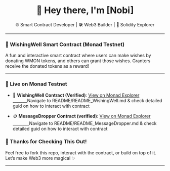 <h1 align="center">👋 Hey there, I'm [Nobi]</h1>
<p align="center">
  🌐 Smart Contract Developer | 🛠️ Web3 Builder | 🔐 Solidity Explorer<br>
</p>

---

### 🧙 WishingWell Smart Contract (Monad Testnet)

A fun and interactive smart contract where users can make wishes by donating WMON tokens, and others can grant those wishes. Granters receive the donated tokens as a reward!

---

### 🚀 Live on Monad Testnet
- 🔗 **WishingWell Contract (Verified)**: [View on Monad Explorer](https://testnet.monadexplorer.com/address/0xYourWishingWellContractAddress?tab=Contract)
           _______Navigate to README/README_WishingWell.md & check detailed guid on how to interact with contract

- 🪙 **MessageDropper Contract (verified)**: [View on Monad Explorer](https://testnet.monadexplorer.com/address/0x6c2F9cC7B00861aC4Cc865938B867A8f1419c383?tab=Contract)
          ________Navigate to README/README_MessageDropper.md & check detailed guid on how to interact with contract

### 🙌 Thanks for Checking This Out!

Feel free to fork this repo, interact with the contract, or build on top of it.  
Let’s make Web3 more magical ✨

---

